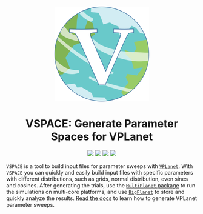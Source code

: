 <p align="center">
  <img width = "250" src="docs/VPLanetLogo.png"/>
</p>

<h1 align="center">VSPACE: Generate Parameter Spaces for VPLanet</h1>

<p align="center">
  <a href="https://VirtualPlanetaryLaboratory.github.io/vspace/"><img src="https://img.shields.io/badge/read-the_docs-blue.svg?style=flat"></a>
   <img src="https://img.shields.io/badge/Python-3.6--3.10-orange.svg"/></a>
  <a href="LICENSE"><img src="https://img.shields.io/badge/license-MIT-purple.svg"/></a>
  <a href="https://github.com/VirtualPlanetaryLaboratory/vspace/actions/workflows/tests.yml">
  <img src="https://github.com/VirtualPlanetaryLaboratory/vspace/actions/workflows/tests.yml/badge.svg"/>
  </a>
</p>

`VSPACE` is a tool to build input files for parameter sweeps with [`VPLanet`](https://github.com/VirtualPlanetaryLaboratory/vplanet).
With `VSPACE` you can quickly and easily build input files with specific
parameters with different distributions, such as grids, normal distribution, even sines and cosines. After generating the trials, use the [`MultiPlanet` package](https://github.com/VirtualPlanetaryLaboratory/multi-planet) to run the simulations
on multi-core platforms, and use [`BigPlanet`](https://github.com/VirtualPlanetaryLaboratory/bigplanet) to store and quickly analyze the results. [Read the docs](https://VirtualPlanetaryLaboratory.github.io/vspace/) to learn how to generate VPLanet parameter sweeps.
